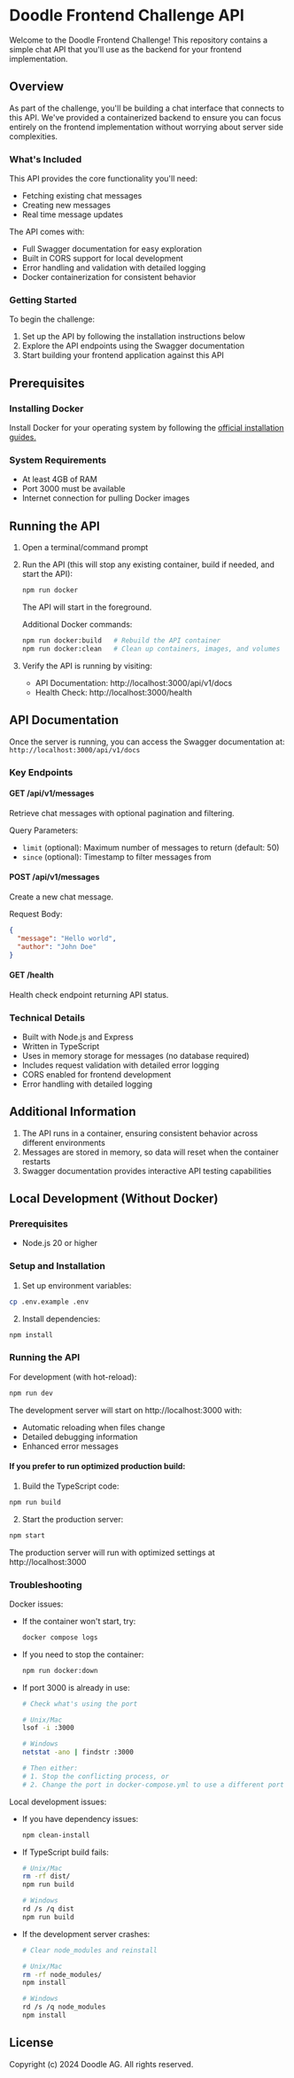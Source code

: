 # Doodle Frontend Challenge API

Welcome to the Doodle Frontend Challenge! This repository contains a simple chat API that you'll use as the backend for your frontend implementation.

## Overview

As part of the challenge, you'll be building a chat interface that connects to this API. We've provided a containerized backend to ensure you can focus entirely on the frontend implementation without worrying about server side complexities.

### What's Included

This API provides the core functionality you'll need:

- Fetching existing chat messages
- Creating new messages  
- Real time message updates

The API comes with:

- Full Swagger documentation for easy exploration
- Built in CORS support for local development
- Error handling and validation with detailed logging
- Docker containerization for consistent behavior

### Getting Started

To begin the challenge:

1. Set up the API by following the installation instructions below
2. Explore the API endpoints using the Swagger documentation
3. Start building your frontend application against this API

## Prerequisites

### Installing Docker

Install Docker for your operating system by following the [official installation guides.](https://docs.docker.com/)

### System Requirements

- At least 4GB of RAM
- Port 3000 must be available
- Internet connection for pulling Docker images

## Running the API

1. Open a terminal/command prompt

2. Run the API (this will stop any existing container, build if needed, and start the API):

   ```bash
   npm run docker
   ```

   The API will start in the foreground.

   Additional Docker commands:
   ```bash
   npm run docker:build   # Rebuild the API container
   npm run docker:clean   # Clean up containers, images, and volumes
   ```

3. Verify the API is running by visiting:
   - API Documentation: http://localhost:3000/api/v1/docs  
   - Health Check: http://localhost:3000/health

## API Documentation

Once the server is running, you can access the Swagger documentation at:
`http://localhost:3000/api/v1/docs`

### Key Endpoints

#### GET /api/v1/messages

Retrieve chat messages with optional pagination and filtering.

Query Parameters:

- `limit` (optional): Maximum number of messages to return (default: 50)
- `since` (optional): Timestamp to filter messages from

#### POST /api/v1/messages

Create a new chat message.

Request Body:

```json
{
  "message": "Hello world",
  "author": "John Doe"
}
```

#### GET /health

Health check endpoint returning API status.

### Technical Details

- Built with Node.js and Express
- Written in TypeScript  
- Uses in memory storage for messages (no database required)
- Includes request validation with detailed error logging
- CORS enabled for frontend development
- Error handling with detailed logging

## Additional Information

1. The API runs in a container, ensuring consistent behavior across different environments
2. Messages are stored in memory, so data will reset when the container restarts
3. Swagger documentation provides interactive API testing capabilities

## Local Development (Without Docker)

### Prerequisites

- Node.js 20 or higher

### Setup and Installation

1. Set up environment variables:

```bash
cp .env.example .env
```

2. Install dependencies:

```bash
npm install
```

### Running the API

For development (with hot-reload):

```bash
npm run dev
```

The development server will start on http://localhost:3000 with:

- Automatic reloading when files change
- Detailed debugging information  
- Enhanced error messages

#### If you prefer to run optimized production build:

1. Build the TypeScript code:

```bash
npm run build
```

2. Start the production server:

```bash
npm start
```

The production server will run with optimized settings at http://localhost:3000

### Troubleshooting

Docker issues:

- If the container won't start, try:
  ```bash
  docker compose logs
  ```
- If you need to stop the container:
  ```bash
  npm run docker:down
  ```
- If port 3000 is already in use:

  ```bash
  # Check what's using the port

  # Unix/Mac
  lsof -i :3000

  # Windows
  netstat -ano | findstr :3000

  # Then either:
  # 1. Stop the conflicting process, or
  # 2. Change the port in docker-compose.yml to use a different port
  ```

Local development issues:

- If you have dependency issues:

  ```bash
  npm clean-install
  ```

- If TypeScript build fails:

  ```bash
  # Unix/Mac
  rm -rf dist/
  npm run build

  # Windows
  rd /s /q dist
  npm run build
  ```

- If the development server crashes:

  ```bash 
  # Clear node_modules and reinstall

  # Unix/Mac
  rm -rf node_modules/
  npm install

  # Windows
  rd /s /q node_modules
  npm install
  ```

## License

Copyright (c) 2024 Doodle AG. All rights reserved.
